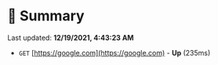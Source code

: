 # 📖 Summary
Last updated: **12/19/2021, 4:43:23 AM**

- `GET` [https://google.com](https://google.com) - **Up** (235ms)
